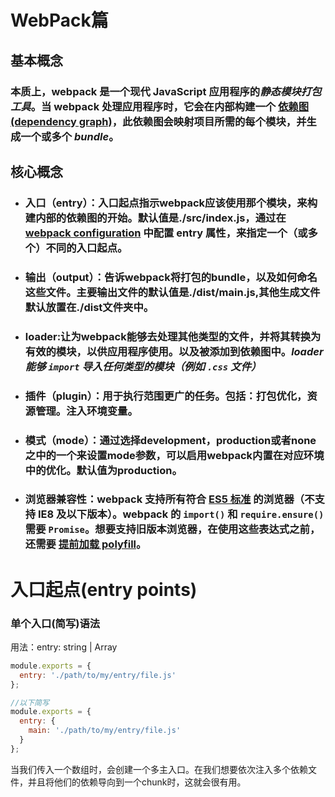 # WebPack篇

## 基本概念

### 本质上，**webpack** 是一个现代 JavaScript 应用程序的*静态模块打包工具*。当 webpack 处理应用程序时，它会在内部构建一个 [依赖图(dependency graph)](https://v4.webpack.docschina.org/concepts/dependency-graph/)，此依赖图会映射项目所需的每个模块，并生成一个或多个 *bundle*。

## 核心概念

- ### 入口（entry）：入口起点指示webpack应该使用那个模块，来构建内部的依赖图的开始。默认值是./src/index.js，通过在 [webpack configuration](https://v4.webpack.docschina.org/configuration) 中配置 **entry** 属性，来指定一个（或多个）不同的入口起点。

- ### 输出（output）：告诉webpack将打包的bundle，以及如何命名这些文件。主要输出文件的默认值是./dist/main.js,其他生成文件默认放置在./dist文件夹中。

- ### loader:让为webpack能够去处理其他类型的文件，并将其转换为有效的模块，以供应用程序使用。以及被添加到依赖图中。*loader 能够 `import` 导入任何类型的模块（例如 `.css` 文件）*

- ### 插件（plugin）：用于执行范围更广的任务。包括：打包优化，资源管理。注入环境变量。

- ### 模式（mode）：通过选择development，production或者none之中的一个来设置mode参数，可以启用webpack内置在对应环境中的优化。默认值为production。

- ### 浏览器兼容性：webpack 支持所有符合 [ES5 标准](https://kangax.github.io/compat-table/es5/) 的浏览器（不支持 IE8 及以下版本）。webpack 的 `import()` 和 `require.ensure()` 需要 `Promise`。想要支持旧版本浏览器，在使用这些表达式之前，还需要 [提前加载 polyfill](https://v4.webpack.docschina.org/guides/shimming/)。

# 入口起点(entry points)

### 单个入口(简写)语法

用法：entry: string | Array<string>

```js
module.exports = {
  entry: './path/to/my/entry/file.js'
};

//以下简写
module.exports = {
  entry: {
    main: './path/to/my/entry/file.js'
  }
};
```

当我们传入一个数组时，会创建一个多主入口。在我们想要依次注入多个依赖文件，并且将他们的依赖导向到一个chunk时，这就会很有用。

### 